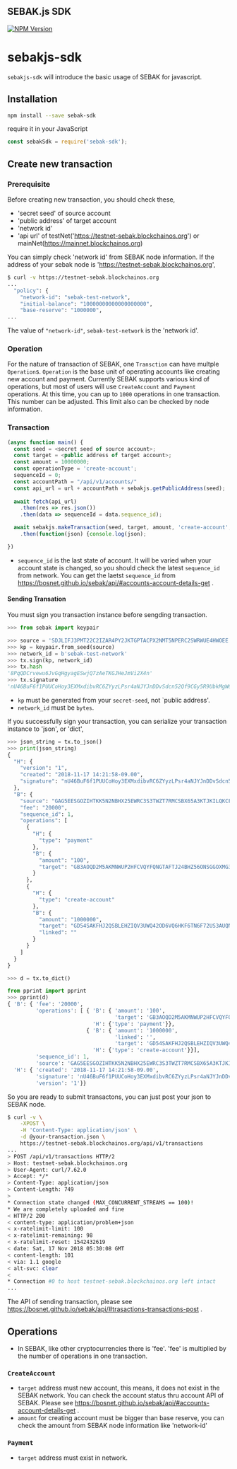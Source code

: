 SEBAK.js SDK
--------------------

[![NPM Version](https://img.shields.io/npm/v/sebak-sdk.svg)](https://npmjs.org/package/sebak-sdk)


# sebakjs-sdk

`sebakjs-sdk` will introduce the basic usage of SEBAK for javascript.

## Installation

```sh
npm install --save sebak-sdk
```

require it in your JavaScript

```javascript
const sebakSdk = require('sebak-sdk');
```

## Create new transaction

### Prerequisite
Before creating new transaction, you should check these,

* 'secret seed' of source account
* 'public address' of target account
* 'network id'
* 'api url' of testNet('https://testnet-sebak.blockchainos.org') or mainNet(https://mainnet.blockchainos.org)

You can simply check 'network id' from SEBAK node information. If the address of your sebak node is 'https://testnet-sebak.blockchainos.org',
```sh
$ curl -v https://testnet-sebak.blockchainos.org
...
  "policy": {
    "network-id": "sebak-test-network",
    "initial-balance": "10000000000000000000",
    "base-reserve": "1000000",
...
```

The value of `"network-id"`, `sebak-test-network` is the 'network id'.

### Operation

For the nature of transaction of SEBAK, one `Transction` can have multple `Operation`s. `Operation` is the base unit of operating accounts like creating new account and payment. Currently SEBAK supports various kind of operations, but most of users will use `CreateAccount` and `Payment` operations.
At this time, you can up to `1000` operations in one transaction. This number can be adjusted. This limit also can be checked by node information.

### Transaction

```javascript
(async function main() {
  const seed = <secret seed of source account>;
  const target = <public address of target account>;
  const amount = 10000000;
  const operationType = 'create-account';
  sequenceId = 0;
  const accountPath = "/api/v1/accounts/"
  const api_url = url + accountPath + sebakjs.getPublicAddress(seed);
  
  await fetch(api_url)
    .then(res => res.json())
    .then(data => sequenceId = data.sequence_id);

  await sebakjs.makeTransaction(seed, target, amount, 'create-account', sequenceId)
    .then(function(json) {console.log(json);

})
```

* `sequence_id` is the last state of account. It will be varied when your account state is changed, so you should check the latest `sequence_id` from network. You can get the laetst `sequence_id` from https://bosnet.github.io/sebak/api/#accounts-account-details-get .

#### Sending Transation

You must sign you transaction instance before sengding transaction.
```python
>>> from sebak import keypair

>>> source = 'SDJLIFJ3PMT22C2IZAR4PY2JKTGPTACPX2NMT5NPERC2SWRWUE4HWOEE'
>>> kp = keypair.from_seed(source)
>>> network_id = b'sebak-test-network'
>>> tx.sign(kp, network_id)
>>> tx.hash
'8PqQDCrvewu6JvGqHgyagESwjQ7zAeTKGJHeJmVi2X4n'
>>> tx.signature
'nU46BuF6f1PUUCoHoy3EXMxdibvRC6ZYyzLPsr4aNJYJnDDvSdcn52Qf9CGy5R9UbkMgW6mdKGwrHNvd3oCoRsp'
```

* `kp` must be generated from your `secret-seed`, not `public address'.
* `network_id` must be `bytes`.

If you successfully sign your transaction, you can serialize your transaction instance to 'json', or 'dict',

```python
>>> json_string = tx.to_json()
>>> print(json_string)
{
  "H": {
    "version": "1",
    "created": "2018-11-17 14:21:58-09.00",
    "signature": "nU46BuF6f1PUUCoHoy3EXMxdibvRC6ZYyzLPsr4aNJYJnDDvSdcn52Qf9CGy5R9UbkMgW6mdKGwrHNvd3oCoRsp"
  },
  "B": {
    "source": "GAG5EESGOZIHTKK5N2NBHX25EWRC3S3TWZT7RMCSBX65A3KTJKILQKCF",
    "fee": "20000",
    "sequence_id": 1,
    "operations": [
      {
        "H": {
          "type": "payment"
        },
        "B": {
          "amount": "100",
          "target": "GB3AOQD2M5AKMNWUP2HFCVQYFQNGTAFTJ24BHZ56ONSGGOXMG3EBO6OE"
        }
      },
      {
        "H": {
          "type": "create-account"
        },
        "B": {
          "amount": "1000000",
          "target": "GD54SAKFHJ2QSBLEHZIQV3UWQ42OD6VQ6HKF6TN6F72US3AUQNDSONEV",
          "linked": ""
        }
      }
    ]
  }
}
```

```python
>>> d = tx.to_dict()

from pprint import pprint
>>> pprint(d)
{ 'B': { 'fee': '20000',
         'operations': [ { 'B': { 'amount': '100',
                                  'target': 'GB3AOQD2M5AKMNWUP2HFCVQYFQNGTAFTJ24BHZ56ONSGGOXMG3EBO6OE'},
                           'H': {'type': 'payment'}},
                         { 'B': { 'amount': '1000000',
                                  'linked': '',
                                  'target': 'GD54SAKFHJ2QSBLEHZIQV3UWQ42OD6VQ6HKF6TN6F72US3AUQNDSONEV'},
                           'H': {'type': 'create-account'}}],
         'sequence_id': 1,
         'source': 'GAG5EESGOZIHTKK5N2NBHX25EWRC3S3TWZT7RMCSBX65A3KTJKILQKCF'},
  'H': { 'created': '2018-11-17 14:21:58-09.00',
         'signature': 'nU46BuF6f1PUUCoHoy3EXMxdibvRC6ZYyzLPsr4aNJYJnDDvSdcn52Qf9CGy5R9UbkMgW6mdKGwrHNvd3oCoRsp',
         'version': '1'}}
```

So you are ready to submit transactons, you can just post your json to SEBAK node.

```sh
$ curl -v \
    -XPOST \
    -H 'Content-Type: application/json' \
    -d @your-transaction.json \
    https://testnet-sebak.blockchainos.org/api/v1/transactions
...
> POST /api/v1/transactions HTTP/2
> Host: testnet-sebak.blockchainos.org
> User-Agent: curl/7.62.0
> Accept: */*
> Content-Type: application/json
> Content-Length: 749
>
* Connection state changed (MAX_CONCURRENT_STREAMS == 100)!
* We are completely uploaded and fine
< HTTP/2 200
< content-type: application/problem+json
< x-ratelimit-limit: 100
< x-ratelimit-remaining: 98
< x-ratelimit-reset: 1542432619
< date: Sat, 17 Nov 2018 05:30:08 GMT
< content-length: 101
< via: 1.1 google
< alt-svc: clear
<
* Connection #0 to host testnet-sebak.blockchainos.org left intact
...
```

The API of sending transaction, please see https://bosnet.github.io/sebak/api/#trasactions-transactions-post .

## Operations

* In SEBAK, like other cryptocurrencies there is 'fee'. 'fee' is multiplied by the number of operations in one transaction.

### `CreateAccount`

* `target` address must new account, this means, it does not exist in the SEBAK network. You can check the account status thru account API of SEBAK. Please see https://bosnet.github.io/sebak/api/#accounts-account-details-get .
* `amount` for creating account must be bigger than base reserve, you can check the amount from SEBAK node information like 'network-id'

### `Payment`

* `target` address must exist in network.
